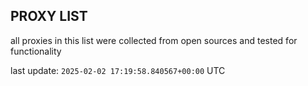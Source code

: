 ## PROXY LIST

all proxies in this list were collected from open sources and tested for functionality

last update: `2025-02-02 17:19:58.840567+00:00` UTC
